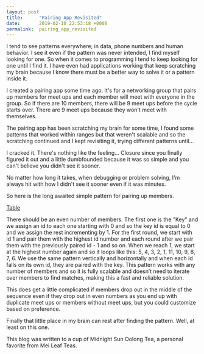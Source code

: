 ```yaml
---
layout: post
title:      "Pairing App Revisited"
date:       2019-02-10 22:53:18 +0000
permalink:  pairing_app_revisited
---
```



I tend to see patterns everywhere; in data, phone numbers and human behavior. I see it even if the pattern was never intended, I find myself looking for one. So when it comes to programming I tend to keep looking for one until I find it. I have even had applications working that keep scratching my brain because I know there must be a better way to solve it or a pattern inside it. 

I created a pairing app some time ago. It's for a networking group that pairs up members for meet ups and each member will meet with everyone in the group. So if there are 10 members, there will be 9 meet ups before the cycle starts over. There are 9 meet ups because they won't meet with themselves. 

The pairing app has been scratching my brain for some time, I found some patterns that worked within ranges but that weren't scalable and so the scratching continued and I kept revisiting it, trying different patterns until...

I cracked it. There's nothing like the feeling... Closure since you finally figured it out and a little dumbfounded because it was so simple and you can't believe you didn't see it sooner. 

No matter how long it takes, when debugging or problem solving, I'm always hit with how I didn't see it sooner even if it was minutes. 

So here is the long awaited simple pattern for pairing up members. 

[Table](https://lh3.googleusercontent.com/1YSMU-_DY2BB2C2KabXEWgmgNEEr2_AOx=w2400)

There should be an even number of members.
The first one is the "Key" and we assign an id to each one starting with 0 and so the key id is equal to 0 and we assign the rest incrementing by 1.
For the first round, we start with id 1 and pair them with the highest id number and each round after we pair them with the previously paired id - 1 and so on. When we reach 1, we start at the highest number again and so it loops like this:  5, 4, 3, 2, 1, 11, 10, 9, 8, 7, 6.
We use the same pattern vertically and horizontally and when each id falls on its own id, they are paired with the key. 
This pattern works with any number of members and so it is fully scalable and doesn’t need to iterate over members to find matches, making this a fast and reliable solution.

This does get a little complicated if members drop out in the middle of the sequence even if they drop out in even numbers as you end up with duplicate meet ups or members without meet ups, but you could customize based on preference. 

Finally that little place in my brain can rest after finding the pattern. Well, at least on this one. 

This blog was written to a cup of Midnight Sun Oolong Tea, a personal favorite from Mei Leaf Teas.

